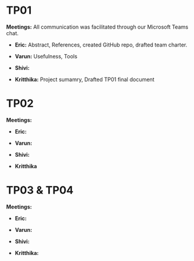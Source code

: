# TP01
**Meetings:** All communication was facilitated through our Microsoft Teams chat.

 - **Eric:** Abstract, References, created GitHub repo, drafted team charter.
   
 - **Varun:** Usefulness, Tools
   
 - **Shivi:** 
   
 - **Kritthika:** Project sumamry, Drafted TP01 final document

# TP02
**Meetings:** 

 - **Eric:** 
   
 - **Varun:** 
   
 - **Shivi:** 
   
 - **Kritthika** 

# TP03 & TP04
**Meetings:** 

 - **Eric:** 
   
 - **Varun:** 
   
 - **Shivi:** 
   
 - **Kritthika:** 
